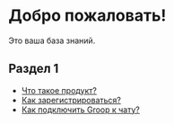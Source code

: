 # Добро пожаловать!

Это ваша база знаний.

## Раздел 1

- [Что такое продукт?](product.md)
- [Как зарегистрироваться?](register.md)
- [Как подключить Groop к чату?](how-to-connect-chat.md)
